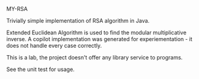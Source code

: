 MY-RSA

Trivially simple implementation of RSA algorithm in Java.

Extended Euclidean Algorithm is used to find the modular multiplicative inverse. A copilot implementation was generated for experiementation - it does not handle every case correctly.

This is a lab, the project doesn't offer any library service to programs.

See the unit test for usage.

